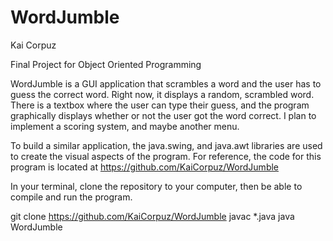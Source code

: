 # WordJumble
Kai Corpuz

Final Project for Object Oriented Programming

WordJumble is a GUI application that scrambles a word and the user has to guess the correct word. Right now, it displays a random, scrambled word. There is a textbox where the user can type their guess, and the program graphically displays whether or not the user got the word correct. I plan to implement a scoring system, and maybe another menu.

To build a similar application, the java.swing, and java.awt libraries are used to create the visual aspects of the program. For reference, the code for this program is located at https://github.com/KaiCorpuz/WordJumble

In your terminal, clone the repository to your computer, then be able to compile and run the program.

git clone https://github.com/KaiCorpuz/WordJumble
    javac *.java
        java WordJumble

        


